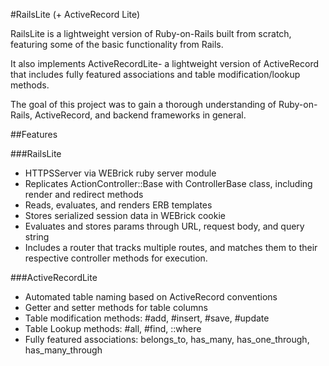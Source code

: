 #RailsLite (+ ActiveRecord Lite)

RailsLite is a lightweight version of Ruby-on-Rails built from scratch, featuring
some of the basic functionality from Rails.

It also implements ActiveRecordLite- a lightweight version of ActiveRecord that
includes fully featured associations and table modification/lookup methods.

The goal of this project was to gain a thorough understanding of Ruby-on-Rails,
ActiveRecord, and backend frameworks in general.

##Features

###RailsLite
- HTTPSServer via WEBrick ruby server module
- Replicates ActionController::Base with ControllerBase class, including
  render and redirect methods
- Reads, evaluates, and renders ERB templates
- Stores serialized session data in WEBrick cookie
- Evaluates and stores params through URL, request body, and query string
- Includes a router that tracks multiple routes, and matches them to their
  respective controller methods for execution.

###ActiveRecordLite
- Automated table naming based on ActiveRecord conventions
- Getter and setter methods for table columns
- Table modification methods: #add, #insert, #save, #update
- Table Lookup methods: #all, #find, ::where
- Fully featured associations: belongs_to, has_many, has_one_through,
  has_many_through
